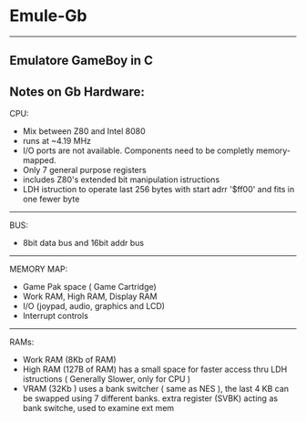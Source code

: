 # Emule-Gb
---
Emulatore GameBoy in C
---
Notes on Gb Hardware:
---
CPU:
 - Mix between Z80 and Intel 8080
 - runs at ~4.19 MHz
 - I/O ports are not available. Components need to be completly memory-mapped.
 - Only 7 general purpose registers
 - includes Z80's extended bit manipulation istructions
 - LDH istruction to operate last 256 bytes with start adrr '$ff00' and fits in one fewer byte
---
BUS:
 - 8bit data bus and 16bit addr bus
---
MEMORY MAP:
 - Game Pak space ( Game Cartridge)
 - Work RAM, High RAM, Display RAM
 - I/O (joypad, audio, graphics and LCD)
 - Interrupt controls
---
RAMs:
 - Work RAM (8Kb of RAM)
 - High RAM (127B of RAM) has a small space for faster access thru LDH istructions ( Generally Slower, only for CPU )
 - VRAM (32Kb ) uses a bank switcher ( same as NES ), the last 4 KB can be swapped using 7 different banks. extra register (SVBK) acting as bank switche, used to examine ext mem
 
